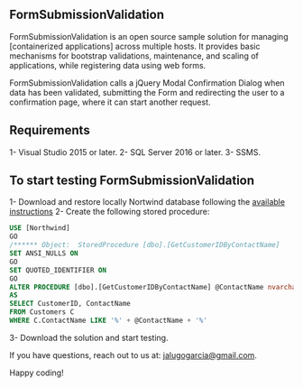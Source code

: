 ## FormSubmissionValidation 

FormSubmissionValidation is an open source sample solution for managing [containerized applications]
across multiple hosts. It provides basic mechanisms for bootstrap validations, maintenance,
and scaling of applications, while registering data using web forms.

FormSubmissionValidation calls a jQuery Modal Confirmation Dialog when data has been validated,
submitting the Form and redirecting the user to a confirmation page, where it can start another request.

## Requirements

1- Visual Studio 2015 or later.
2- SQL Server 2016 or later.
3- SSMS.

## To start testing FormSubmissionValidation

1- Download and restore locally Nortwind database following the [available instructions]
2- Create the following stored procedure:

```sql
USE [Northwind]
GO
/****** Object:  StoredProcedure [dbo].[GetCustomerIDByContactName]    Script Date: 6/18/2020 11:40:21 AM ******/
SET ANSI_NULLS ON
GO
SET QUOTED_IDENTIFIER ON
GO
ALTER PROCEDURE [dbo].[GetCustomerIDByContactName] @ContactName nvarchar(30)
AS
SELECT CustomerID, ContactName
FROM Customers C
WHERE C.ContactName LIKE '%' + @ContactName + '%'
```

3- Download the solution and start testing.

If you have questions, reach out to us at: jalugogarcia@gmail.com.

Happy coding!

[available instructions]: https://github.com/microsoft/sql-server-samples/tree/master/samples/databases/northwind-pubs
